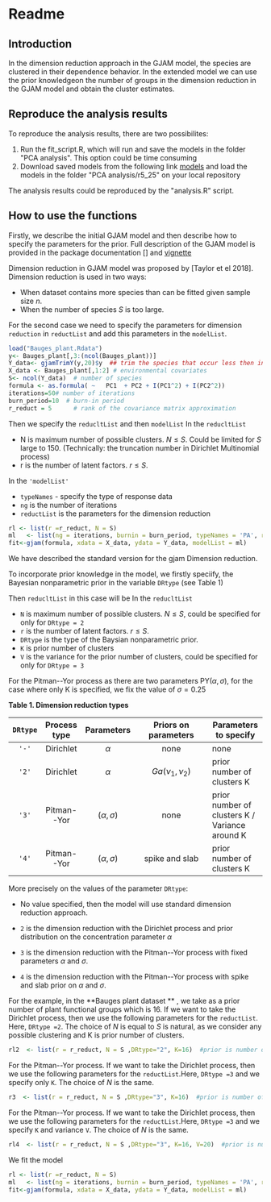 Readme
================

Introduction
------------

In the dimension reduction approach in the GJAM model, the species are clustered in their dependence behavior. In the extended model we can use the prior knowledgeon the number of groups in the dimension reduction in the GJAM model and obtain the cluster estimates.

Reproduce the analysis results
------------------------------

To reproduce the analysis results, there are two possibilites:

1.  Run the fit\_script.R, which will run and save the models in the folder "PCA analysis". This option could be time consuming
2.  Download saved models from the following link [models](https://drive.google.com/open?id=1sRu7Q7rJ4aIYp-YCKOa_igA5Ofzc7tRH) and load the models in the folder "PCA analysis/r5\_25" on your local repository

The analysis results could be reproduced by the "analysis.R" script.

How to use the functions
------------------------

Firstly, we describe the initial GJAM model and then describe how to specify the parameters for the prior. Full description of the GJAM model is provided in the package documentation \[\] and [vignette](https://cran.r-project.org/web/packages/gjam/vignettes/gjamVignette.html)

Dimension reduction in GJAM model was proposed by \[Taylor et el 2018\]. Dimension reduction is used in two ways:

-   When dataset contains more species than can be fitted given sample size *n*.
-   When the number of species *S* is too large.

For the second case we need to specify the parameters for dimension `reduction` in `reductList` and add this parameters in the `modelList`.

``` r
load("Bauges_plant.Rdata")
y<- Bauges_plant[,3:(ncol(Bauges_plant))]
Y_data<- gjamTrimY(y,20)$y  ## trim the species that occur less then in 20 cites
X_data <- Bauges_plant[,1:2] # environmental covariates
S<- ncol(Y_data)  # number of species
formula <- as.formula( ~   PC1  + PC2 + I(PC1^2) + I(PC2^2))
iterations=50# number of iterations
burn_period=10  # burn-in period
r_reduct = 5      # rank of the covariance matrix approximation
```

Then we specify the `reducltList` and then `modelList` In the `reducltList`

-   N is maximum number of possible clusters. *N* ≤ *S*. Could be limited for *S* large to 150. (Technically: the truncation number in Dirichlet Multinomial process)
-   r is the number of latent factors. *r* ≤ *S*.

In the `'modelList'`

-   `typeNames` - specify the type of response data
-   `ng` is the number of iterations
-   `reductList` is the parameters for the dimension reduction

``` r
rl <- list(r =r_reduct, N = S)
ml   <- list(ng = iterations, burnin = burn_period, typeNames = 'PA', reductList = rl,PREDICTX = F)
fit<-gjam(formula, xdata = X_data, ydata = Y_data, modelList = ml)
```

We have described the standard version for the gjam Dimension reduction.

To incorporate prior knowledge in the model, we firstly speciify, the Bayesian nonparametric prior in the variable `DRtype` (see Table 1)

Then `reducltList` in this case will be In the `reducltList`

-   `N` is maximum number of possible clusters. *N* ≤ *S*, could be specified for only for `DRtype = 2`
-   `r` is the number of latent factors. *r* ≤ *S*.
-   `DRtype` is the type of the Baysian nonparametric prior.
-   `K` is prior number of clusters
-   `V` is the variance for the prior number of clusters, could be specified for only for `DRtype = 3`

For the Pitman--Yor process as there are two parameters PY(*α*, *σ*), for the case where only K is specified, we fix the value of *σ* = 0.25

**Table 1. Dimension reduction types**

<table style="width:100%;">
<colgroup>
<col width="8%" />
<col width="12%" />
<col width="16%" />
<col width="39%" />
<col width="22%" />
</colgroup>
<thead>
<tr class="header">
<th align="center"><code>DRtype</code></th>
<th align="center">Process type</th>
<th align="center">Parameters</th>
<th align="center">Priors on parameters</th>
<th>Parameters to specify</th>
</tr>
</thead>
<tbody>
<tr class="odd">
<td align="center"><code>'-'</code></td>
<td align="center">Dirichlet</td>
<td align="center"><span class="math inline"><em>α</em></span></td>
<td align="center">none</td>
<td>none</td>
</tr>
<tr class="even">
<td align="center"><code>'2'</code></td>
<td align="center">Dirichlet</td>
<td align="center"><span class="math inline"><em>α</em></span></td>
<td align="center"><span class="math inline"><em>G</em><em>a</em>(<em>ν</em><sub>1</sub>, <em>ν</em><sub>2</sub>)</span></td>
<td>prior number of clusters K</td>
</tr>
<tr class="odd">
<td align="center"><code>'3'</code></td>
<td align="center">Pitman--Yor</td>
<td align="center"><span class="math inline">(<em>α</em>, <em>σ</em>)</span></td>
<td align="center">none</td>
<td>prior number of clusters K / Variance around K</td>
</tr>
<tr class="even">
<td align="center"><code>'4'</code></td>
<td align="center">Pitman--Yor</td>
<td align="center"><span class="math inline">(<em>α</em>, <em>σ</em>)</span></td>
<td align="center">spike and slab</td>
<td>prior number of clusters K</td>
</tr>
</tbody>
</table>

More precisely on the values of the parameter `DRtype`:

-   No value specified, then the model will use standard dimension reduction approach.
-   `2` is the dimension reduction with the Dirichlet process and prior distribution on the concentration parameter *α*
-   `3` is the dimension reduction with the Pitman--Yor process with fixed parameters *α* and *σ*.

-   `4` is the dimension reduction with the Pitman--Yor process with spike and slab prior on *α* and *σ*.

For the example, in the **Bauges plant dataset ** , we take as a prior number of plant functional groups which is 16. If we want to take the Dirichlet process, then we use the following parameters for the `reductList`. Here, `DRtype =2`. The choice of *N* is equal to *S* is natural, as we consider any possible clustering and K is prior number of clusters.

``` r
rl2  <- list(r = r_reduct, N = S ,DRtype="2", K=16)  #prior is number of plant functional groups
```

For the Pitman--Yor process. If we want to take the Dirichlet process, then we use the following parameters for the `reductList`.Here, `DRtype =3` and we specify only `K`. The choice of *N* is the same.

``` r
r3  <- list(r = r_reduct, N = S ,DRtype="3", K=16)  #prior is number of plant functional groups
```

For the Pitman--Yor process. If we want to take the Dirichlet process, then we use the following parameters for the `reductList`.Here, `DRtype =3` and we specify `K` and variance `V`. The choice of *N* is the same.

``` r
rl4  <- list(r = r_reduct, N = S ,DRtype="3", K=16, V=20)  #prior is number of plant functional groups
```

We fit the model

``` r
rl <- list(r =r_reduct, N = S)
ml   <- list(ng = iterations, burnin = burn_period, typeNames = 'PA', reductList = rl,PREDICTX = F)
fit<-gjam(formula, xdata = X_data, ydata = Y_data, modelList = ml)
```

